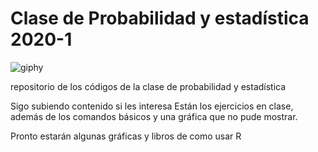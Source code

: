 # Clase de Probabilidad y estadística 2020-1

![giphy](https://user-images.githubusercontent.com/54007647/64838698-f48c1d00-d5b9-11e9-82c9-04757a5d2505.gif)


repositorio de los códigos de la clase de probabilidad y estadística

Sigo subiendo contenido si les interesa
Están los ejercicios en clase, además de los comandos básicos y una gráfica que no pude mostrar.

Pronto estarán algunas gráficas y libros de como usar R
